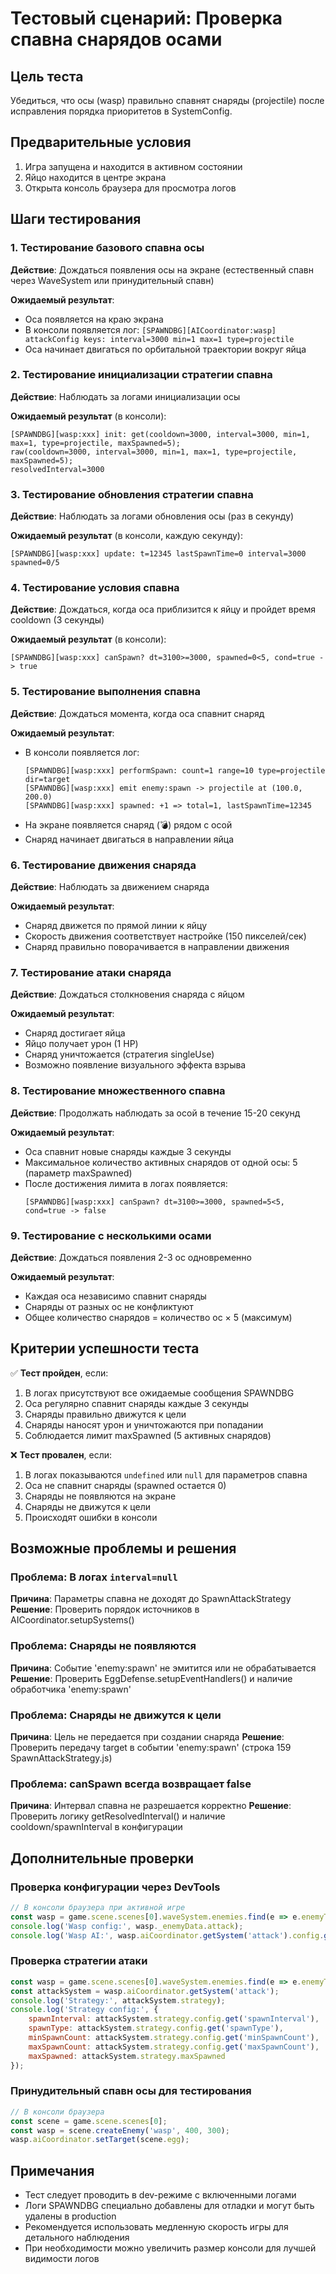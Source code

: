 # Тестовый сценарий: Проверка спавна снарядов осами

## Цель теста
Убедиться, что осы (wasp) правильно спавнят снаряды (projectile) после исправления порядка приоритетов в SystemConfig.

## Предварительные условия
1. Игра запущена и находится в активном состоянии
2. Яйцо находится в центре экрана
3. Открыта консоль браузера для просмотра логов

## Шаги тестирования

### 1. Тестирование базового спавна осы

**Действие**: Дождаться появления осы на экране (естественный спавн через WaveSystem или принудительный спавн)

**Ожидаемый результат**:
- Оса появляется на краю экрана
- В консоли появляется лог: `[SPAWNDBG][AICoordinator:wasp] attackConfig keys: interval=3000 min=1 max=1 type=projectile`
- Оса начинает двигаться по орбитальной траектории вокруг яйца

### 2. Тестирование инициализации стратегии спавна

**Действие**: Наблюдать за логами инициализации осы

**Ожидаемый результат** (в консоли):
```
[SPAWNDBG][wasp:xxx] init: get(cooldown=3000, interval=3000, min=1, max=1, type=projectile, maxSpawned=5); 
raw(cooldown=3000, interval=3000, min=1, max=1, type=projectile, maxSpawned=5); 
resolvedInterval=3000
```

### 3. Тестирование обновления стратегии спавна

**Действие**: Наблюдать за логами обновления осы (раз в секунду)

**Ожидаемый результат** (в консоли, каждую секунду):
```
[SPAWNDBG][wasp:xxx] update: t=12345 lastSpawnTime=0 interval=3000 spawned=0/5
```

### 4. Тестирование условия спавна

**Действие**: Дождаться, когда оса приблизится к яйцу и пройдет время cooldown (3 секунды)

**Ожидаемый результат** (в консоли):
```
[SPAWNDBG][wasp:xxx] canSpawn? dt=3100>=3000, spawned=0<5, cond=true -> true
```

### 5. Тестирование выполнения спавна

**Действие**: Дождаться момента, когда оса спавнит снаряд

**Ожидаемый результат**:
- В консоли появляется лог:
  ```
  [SPAWNDBG][wasp:xxx] performSpawn: count=1 range=10 type=projectile dir=target
  [SPAWNDBG][wasp:xxx] emit enemy:spawn -> projectile at (100.0, 200.0)
  [SPAWNDBG][wasp:xxx] spawned: +1 => total=1, lastSpawnTime=12345
  ```
- На экране появляется снаряд (💣) рядом с осой
- Снаряд начинает двигаться в направлении яйца

### 6. Тестирование движения снаряда

**Действие**: Наблюдать за движением снаряда

**Ожидаемый результат**:
- Снаряд движется по прямой линии к яйцу
- Скорость движения соответствует настройке (150 пикселей/сек)
- Снаряд правильно поворачивается в направлении движения

### 7. Тестирование атаки снаряда

**Действие**: Дождаться столкновения снаряда с яйцом

**Ожидаемый результат**:
- Снаряд достигает яйца
- Яйцо получает урон (1 HP)
- Снаряд уничтожается (стратегия singleUse)
- Возможно появление визуального эффекта взрыва

### 8. Тестирование множественного спавна

**Действие**: Продолжать наблюдать за осой в течение 15-20 секунд

**Ожидаемый результат**:
- Оса спавнит новые снаряды каждые 3 секунды
- Максимальное количество активных снарядов от одной осы: 5 (параметр maxSpawned)
- После достижения лимита в логах появляется:
  ```
  [SPAWNDBG][wasp:xxx] canSpawn? dt=3100>=3000, spawned=5<5, cond=true -> false
  ```

### 9. Тестирование с несколькими осами

**Действие**: Дождаться появления 2-3 ос одновременно

**Ожидаемый результат**:
- Каждая оса независимо спавнит снаряды
- Снаряды от разных ос не конфликтуют
- Общее количество снарядов = количество ос × 5 (максимум)

## Критерии успешности теста

✅ **Тест пройден**, если:
1. В логах присутствуют все ожидаемые сообщения SPAWNDBG
2. Оса регулярно спавнит снаряды каждые 3 секунды
3. Снаряды правильно движутся к цели
4. Снаряды наносят урон и уничтожаются при попадании
5. Соблюдается лимит maxSpawned (5 активных снарядов)

❌ **Тест провален**, если:
1. В логах показываются `undefined` или `null` для параметров спавна
2. Оса не спавнит снаряды (spawned остается 0)
3. Снаряды не появляются на экране
4. Снаряды не движутся к цели
5. Происходят ошибки в консоли

## Возможные проблемы и решения

### Проблема: В логах `interval=null`
**Причина**: Параметры спавна не доходят до SpawnAttackStrategy
**Решение**: Проверить порядок источников в AICoordinator.setupSystems()

### Проблема: Снаряды не появляются
**Причина**: Событие 'enemy:spawn' не эмитится или не обрабатывается
**Решение**: Проверить EggDefense.setupEventHandlers() и наличие обработчика 'enemy:spawn'

### Проблема: Снаряды не движутся к цели
**Причина**: Цель не передается при создании снаряда
**Решение**: Проверить передачу target в событии 'enemy:spawn' (строка 159 SpawnAttackStrategy.js)

### Проблема: canSpawn всегда возвращает false
**Причина**: Интервал спавна не разрешается корректно
**Решение**: Проверить логику getResolvedInterval() и наличие cooldown/spawnInterval в конфигурации

## Дополнительные проверки

### Проверка конфигурации через DevTools
```javascript
// В консоли браузера при активной игре
const wasp = game.scene.scenes[0].waveSystem.enemies.find(e => e.enemyType === 'wasp');
console.log('Wasp config:', wasp._enemyData.attack);
console.log('Wasp AI:', wasp.aiCoordinator.getSystem('attack').config.getAll());
```

### Проверка стратегии атаки
```javascript
const wasp = game.scene.scenes[0].waveSystem.enemies.find(e => e.enemyType === 'wasp');
const attackSystem = wasp.aiCoordinator.getSystem('attack');
console.log('Strategy:', attackSystem.strategy);
console.log('Strategy config:', {
    spawnInterval: attackSystem.strategy.config.get('spawnInterval'),
    spawnType: attackSystem.strategy.config.get('spawnType'),
    minSpawnCount: attackSystem.strategy.config.get('minSpawnCount'),
    maxSpawnCount: attackSystem.strategy.config.get('maxSpawnCount'),
    maxSpawned: attackSystem.strategy.maxSpawned
});
```

### Принудительный спавн осы для тестирования
```javascript
// В консоли браузера
const scene = game.scene.scenes[0];
const wasp = scene.createEnemy('wasp', 400, 300);
wasp.aiCoordinator.setTarget(scene.egg);
```

## Примечания

- Тест следует проводить в dev-режиме с включенными логами
- Логи SPAWNDBG специально добавлены для отладки и могут быть удалены в production
- Рекомендуется использовать медленную скорость игры для детального наблюдения
- При необходимости можно увеличить размер консоли для лучшей видимости логов

